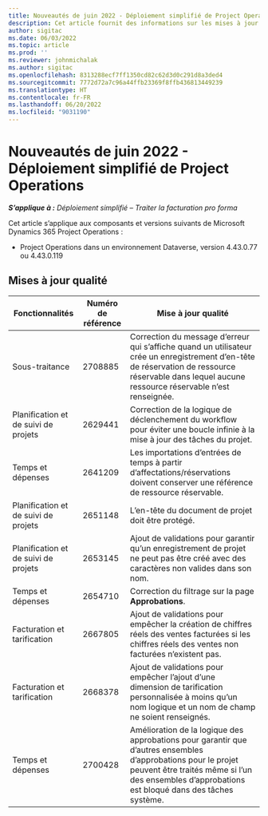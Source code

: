 ```yaml
---
title: Nouveautés de juin 2022 - Déploiement simplifié de Project Operations
description: Cet article fournit des informations sur les mises à jour de qualité disponibles dans la version de juin 2022 du déploiement simplifié de Microsoft Dynamics 365 Project Operations.
author: sigitac
ms.date: 06/03/2022
ms.topic: article
ms.prod: ''
ms.reviewer: johnmichalak
ms.author: sigitac
ms.openlocfilehash: 8313288ecf7ff1350cd82c62d3d0c291d8a3ded4
ms.sourcegitcommit: 7772d72a7c96a44ffb23369f8ffb436813449239
ms.translationtype: HT
ms.contentlocale: fr-FR
ms.lasthandoff: 06/20/2022
ms.locfileid: "9031190"
---
```

# <a name="whats-new-june-2022---project-operations-lite-deployment"></a>Nouveautés de juin 2022 - Déploiement simplifié de Project Operations

_**S’applique à :** Déploiement simplifié – Traiter la facturation pro forma_

Cet article s’applique aux composants et versions suivants de Microsoft Dynamics 365 Project Operations :

- Project Operations dans un environnement Dataverse, version 4.43.0.77 ou 4.43.0.119

## <a name="quality-updates"></a>Mises à jour qualité

| Fonctionnalités | Numéro de référence | Mise à jour qualité |
| --- | --- | --- |
| Sous-traitance | 2708885 | Correction du message d’erreur qui s’affiche quand un utilisateur crée un enregistrement d’en-tête de réservation de ressource réservable dans lequel aucune ressource réservable n’est renseignée. |
| Planification et de suivi de projets | 2629441 | Correction de la logique de déclenchement du workflow pour éviter une boucle infinie à la mise à jour des tâches du projet. |
| Temps et dépenses | 2641209 | Les importations d’entrées de temps à partir d’affectations/réservations doivent conserver une référence de ressource réservable. |
| Planification et de suivi de projets | 2651148 | L’en-tête du document de projet doit être protégé.|
| Planification et de suivi de projets | 2653145 | Ajout de validations pour garantir qu’un enregistrement de projet ne peut pas être créé avec des caractères non valides dans son nom. |
| Temps et dépenses | 2654710 | Correction du filtrage sur la page **Approbations**. |
| Facturation et tarification | 2667805 | Ajout de validations pour empêcher la création de chiffres réels des ventes facturées si les chiffres réels des ventes non facturées n’existent pas. |
| Facturation et tarification | 2668378 | Ajout de validations pour empêcher l’ajout d’une dimension de tarification personnalisée à moins qu’un nom logique et un nom de champ ne soient renseignés. |
| Temps et dépenses | 2700428 | Amélioration de la logique des approbations pour garantir que d’autres ensembles d’approbations pour le projet peuvent être traités même si l’un des ensembles d’approbations est bloqué dans des tâches système. |
